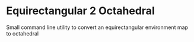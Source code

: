 # Equirectangular 2 Octahedral

Small command line utility to convert an equirectangular environment map to octahedral

